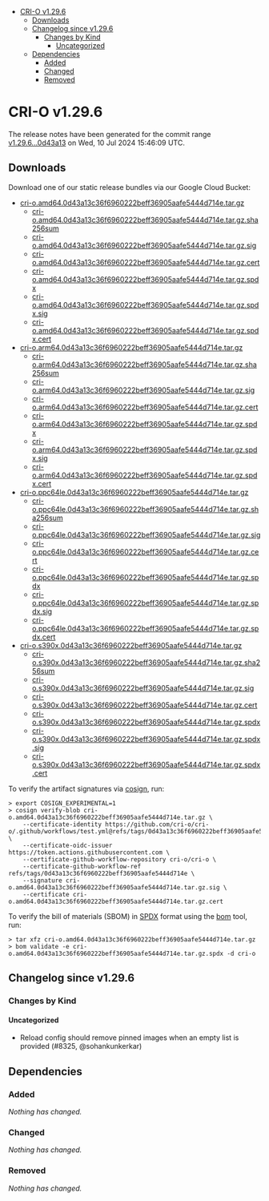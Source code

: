 - [CRI-O v1.29.6](#cri-o-v1296)
  - [Downloads](#downloads)
  - [Changelog since v1.29.6](#changelog-since-v1296)
    - [Changes by Kind](#changes-by-kind)
      - [Uncategorized](#uncategorized)
  - [Dependencies](#dependencies)
    - [Added](#added)
    - [Changed](#changed)
    - [Removed](#removed)

# CRI-O v1.29.6

The release notes have been generated for the commit range
[v1.29.6...0d43a13](https://github.com/cri-o/cri-o/compare/v1.29.6...v1.29.6) on Wed, 10 Jul 2024 15:46:09 UTC.

## Downloads

Download one of our static release bundles via our Google Cloud Bucket:

- [cri-o.amd64.0d43a13c36f6960222beff36905aafe5444d714e.tar.gz](https://storage.googleapis.com/cri-o/artifacts/cri-o.amd64.0d43a13c36f6960222beff36905aafe5444d714e.tar.gz)
  - [cri-o.amd64.0d43a13c36f6960222beff36905aafe5444d714e.tar.gz.sha256sum](https://storage.googleapis.com/cri-o/artifacts/cri-o.amd64.0d43a13c36f6960222beff36905aafe5444d714e.tar.gz.sha256sum)
  - [cri-o.amd64.0d43a13c36f6960222beff36905aafe5444d714e.tar.gz.sig](https://storage.googleapis.com/cri-o/artifacts/cri-o.amd64.0d43a13c36f6960222beff36905aafe5444d714e.tar.gz.sig)
  - [cri-o.amd64.0d43a13c36f6960222beff36905aafe5444d714e.tar.gz.cert](https://storage.googleapis.com/cri-o/artifacts/cri-o.amd64.0d43a13c36f6960222beff36905aafe5444d714e.tar.gz.cert)
  - [cri-o.amd64.0d43a13c36f6960222beff36905aafe5444d714e.tar.gz.spdx](https://storage.googleapis.com/cri-o/artifacts/cri-o.amd64.0d43a13c36f6960222beff36905aafe5444d714e.tar.gz.spdx)
  - [cri-o.amd64.0d43a13c36f6960222beff36905aafe5444d714e.tar.gz.spdx.sig](https://storage.googleapis.com/cri-o/artifacts/cri-o.amd64.0d43a13c36f6960222beff36905aafe5444d714e.tar.gz.spdx.sig)
  - [cri-o.amd64.0d43a13c36f6960222beff36905aafe5444d714e.tar.gz.spdx.cert](https://storage.googleapis.com/cri-o/artifacts/cri-o.amd64.0d43a13c36f6960222beff36905aafe5444d714e.tar.gz.spdx.cert)
- [cri-o.arm64.0d43a13c36f6960222beff36905aafe5444d714e.tar.gz](https://storage.googleapis.com/cri-o/artifacts/cri-o.arm64.0d43a13c36f6960222beff36905aafe5444d714e.tar.gz)
  - [cri-o.arm64.0d43a13c36f6960222beff36905aafe5444d714e.tar.gz.sha256sum](https://storage.googleapis.com/cri-o/artifacts/cri-o.arm64.0d43a13c36f6960222beff36905aafe5444d714e.tar.gz.sha256sum)
  - [cri-o.arm64.0d43a13c36f6960222beff36905aafe5444d714e.tar.gz.sig](https://storage.googleapis.com/cri-o/artifacts/cri-o.arm64.0d43a13c36f6960222beff36905aafe5444d714e.tar.gz.sig)
  - [cri-o.arm64.0d43a13c36f6960222beff36905aafe5444d714e.tar.gz.cert](https://storage.googleapis.com/cri-o/artifacts/cri-o.arm64.0d43a13c36f6960222beff36905aafe5444d714e.tar.gz.cert)
  - [cri-o.arm64.0d43a13c36f6960222beff36905aafe5444d714e.tar.gz.spdx](https://storage.googleapis.com/cri-o/artifacts/cri-o.arm64.0d43a13c36f6960222beff36905aafe5444d714e.tar.gz.spdx)
  - [cri-o.arm64.0d43a13c36f6960222beff36905aafe5444d714e.tar.gz.spdx.sig](https://storage.googleapis.com/cri-o/artifacts/cri-o.arm64.0d43a13c36f6960222beff36905aafe5444d714e.tar.gz.spdx.sig)
  - [cri-o.arm64.0d43a13c36f6960222beff36905aafe5444d714e.tar.gz.spdx.cert](https://storage.googleapis.com/cri-o/artifacts/cri-o.arm64.0d43a13c36f6960222beff36905aafe5444d714e.tar.gz.spdx.cert)
- [cri-o.ppc64le.0d43a13c36f6960222beff36905aafe5444d714e.tar.gz](https://storage.googleapis.com/cri-o/artifacts/cri-o.ppc64le.0d43a13c36f6960222beff36905aafe5444d714e.tar.gz)
  - [cri-o.ppc64le.0d43a13c36f6960222beff36905aafe5444d714e.tar.gz.sha256sum](https://storage.googleapis.com/cri-o/artifacts/cri-o.ppc64le.0d43a13c36f6960222beff36905aafe5444d714e.tar.gz.sha256sum)
  - [cri-o.ppc64le.0d43a13c36f6960222beff36905aafe5444d714e.tar.gz.sig](https://storage.googleapis.com/cri-o/artifacts/cri-o.ppc64le.0d43a13c36f6960222beff36905aafe5444d714e.tar.gz.sig)
  - [cri-o.ppc64le.0d43a13c36f6960222beff36905aafe5444d714e.tar.gz.cert](https://storage.googleapis.com/cri-o/artifacts/cri-o.ppc64le.0d43a13c36f6960222beff36905aafe5444d714e.tar.gz.cert)
  - [cri-o.ppc64le.0d43a13c36f6960222beff36905aafe5444d714e.tar.gz.spdx](https://storage.googleapis.com/cri-o/artifacts/cri-o.ppc64le.0d43a13c36f6960222beff36905aafe5444d714e.tar.gz.spdx)
  - [cri-o.ppc64le.0d43a13c36f6960222beff36905aafe5444d714e.tar.gz.spdx.sig](https://storage.googleapis.com/cri-o/artifacts/cri-o.ppc64le.0d43a13c36f6960222beff36905aafe5444d714e.tar.gz.spdx.sig)
  - [cri-o.ppc64le.0d43a13c36f6960222beff36905aafe5444d714e.tar.gz.spdx.cert](https://storage.googleapis.com/cri-o/artifacts/cri-o.ppc64le.0d43a13c36f6960222beff36905aafe5444d714e.tar.gz.spdx.cert)
- [cri-o.s390x.0d43a13c36f6960222beff36905aafe5444d714e.tar.gz](https://storage.googleapis.com/cri-o/artifacts/cri-o.s390x.0d43a13c36f6960222beff36905aafe5444d714e.tar.gz)
  - [cri-o.s390x.0d43a13c36f6960222beff36905aafe5444d714e.tar.gz.sha256sum](https://storage.googleapis.com/cri-o/artifacts/cri-o.s390x.0d43a13c36f6960222beff36905aafe5444d714e.tar.gz.sha256sum)
  - [cri-o.s390x.0d43a13c36f6960222beff36905aafe5444d714e.tar.gz.sig](https://storage.googleapis.com/cri-o/artifacts/cri-o.s390x.0d43a13c36f6960222beff36905aafe5444d714e.tar.gz.sig)
  - [cri-o.s390x.0d43a13c36f6960222beff36905aafe5444d714e.tar.gz.cert](https://storage.googleapis.com/cri-o/artifacts/cri-o.s390x.0d43a13c36f6960222beff36905aafe5444d714e.tar.gz.cert)
  - [cri-o.s390x.0d43a13c36f6960222beff36905aafe5444d714e.tar.gz.spdx](https://storage.googleapis.com/cri-o/artifacts/cri-o.s390x.0d43a13c36f6960222beff36905aafe5444d714e.tar.gz.spdx)
  - [cri-o.s390x.0d43a13c36f6960222beff36905aafe5444d714e.tar.gz.spdx.sig](https://storage.googleapis.com/cri-o/artifacts/cri-o.s390x.0d43a13c36f6960222beff36905aafe5444d714e.tar.gz.spdx.sig)
  - [cri-o.s390x.0d43a13c36f6960222beff36905aafe5444d714e.tar.gz.spdx.cert](https://storage.googleapis.com/cri-o/artifacts/cri-o.s390x.0d43a13c36f6960222beff36905aafe5444d714e.tar.gz.spdx.cert)

To verify the artifact signatures via [cosign](https://github.com/sigstore/cosign), run:

```console
> export COSIGN_EXPERIMENTAL=1
> cosign verify-blob cri-o.amd64.0d43a13c36f6960222beff36905aafe5444d714e.tar.gz \
    --certificate-identity https://github.com/cri-o/cri-o/.github/workflows/test.yml@refs/tags/0d43a13c36f6960222beff36905aafe5444d714e \
    --certificate-oidc-issuer https://token.actions.githubusercontent.com \
    --certificate-github-workflow-repository cri-o/cri-o \
    --certificate-github-workflow-ref refs/tags/0d43a13c36f6960222beff36905aafe5444d714e \
    --signature cri-o.amd64.0d43a13c36f6960222beff36905aafe5444d714e.tar.gz.sig \
    --certificate cri-o.amd64.0d43a13c36f6960222beff36905aafe5444d714e.tar.gz.cert
```

To verify the bill of materials (SBOM) in [SPDX](https://spdx.org) format using the [bom](https://sigs.k8s.io/bom) tool, run:

```console
> tar xfz cri-o.amd64.0d43a13c36f6960222beff36905aafe5444d714e.tar.gz
> bom validate -e cri-o.amd64.0d43a13c36f6960222beff36905aafe5444d714e.tar.gz.spdx -d cri-o
```

## Changelog since v1.29.6

### Changes by Kind

#### Uncategorized
 - Reload config should remove pinned images when an empty list is provided (#8325, @sohankunkerkar)

## Dependencies

### Added
_Nothing has changed._

### Changed
_Nothing has changed._

### Removed
_Nothing has changed._
